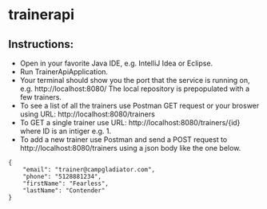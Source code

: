 # trainerapi

## Instructions:

- Open in your favorite Java IDE, e.g. IntelliJ Idea or Eclipse.
- Run TrainerApiApplication.
- Your terminal should show you the port that the service is running on, e.g. http://localhost:8080/
The local repository is prepopulated with a few trainers.
- To see a list of all the trainers use Postman GET request or your broswer using URL: http://localhost:8080/trainers
- To GET a single trainer use URL: http://localhost:8080/trainers/{id} where ID is an intiger e.g. 1.
- To add a new trainer use Postman and send a POST request to http://localhost:8080/trainers using a json body like the one below.

```
{
    "email": "trainer@campgladiator.com",
    "phone": "5128881234",
    "firstName": "Fearless",
    "lastName": "Contender"
}
```
